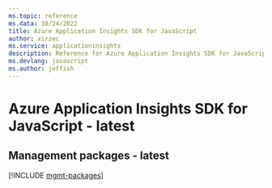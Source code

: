 ```yaml
---
ms.topic: reference
ms.data: 10/24/2022
title: Azure Application Insights SDK for JavaScript
author: xirzec
ms.service: applicationinsights
description: Reference for Azure Application Insights SDK for JavaScript
ms.devlang: javascript
ms.author: jeffish
---
```

# Azure Application Insights SDK for JavaScript - latest

## Management packages - latest
[!INCLUDE [mgmt-packages](application-insights-mgmt-index.md)]
